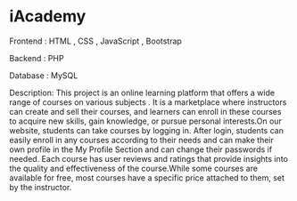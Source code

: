 # iAcademy

Frontend   : HTML , CSS , JavaScript , Bootstrap 

Backend    : PHP 

Database   : MySQL 

Description:  This project is an online learning platform that offers a wide range of courses on various subjects . It is a marketplace where instructors can create and sell their courses, and learners can enroll in these courses to acquire new skills, gain knowledge, or pursue personal interests.On our website, students can take courses by logging in. After login, students can easily enroll in any courses according to their needs and can make their own profile in the My Profile Section and can change their passwords if needed. Each course has user reviews and ratings that provide insights into the quality and effectiveness of the course.While some courses are available for free, most courses have a specific price attached to them, set by the instructor.
